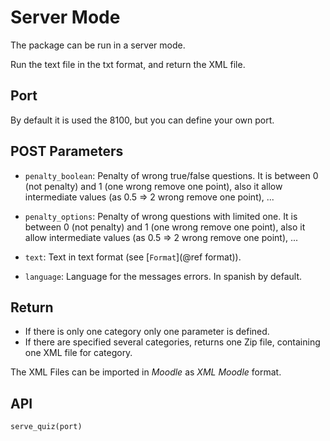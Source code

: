 # Server Mode

The package can be run in a server mode. 

Run the text file in the txt format, and return the XML file.

## Port

By default it is used the 8100, but you can define your own port.

## POST Parameters

- `penalty_boolean`: Penalty of wrong true/false questions. It is between 0 (not
  penalty) and 1 (one wrong remove one point), also it allow intermediate values 
  (as 0.5 => 2 wrong remove one point), ...
  
- `penalty_options`: Penalty of wrong questions with limited one. It is between 0 (not
  penalty) and 1 (one wrong remove one point), also it allow intermediate values 
  (as 0.5 => 2 wrong remove one point), ...
 
- `text`: Text in text format (see [`Format`](@ref format)).

- `language`: Language for the messages errors. In spanish by default.

## Return

- If there is only one category only one parameter is defined.
- If there are specified several categories, returns one Zip file, containing
  one XML file for category.
  
The XML Files can be imported in *Moodle* as *XML Moodle* format.

## API 

```@docs
serve_quiz(port)
```
